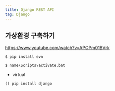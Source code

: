 ```yaml
---
title: Django REST API
tag: Django
---
```




## 가상환경 구축하기

https://www.youtube.com/watch?v=APOPm01BVrk

```
$ pip install evn
```

```
$ name\Scripts\activate.bat
```

- virtual

```
() pip install django
```





